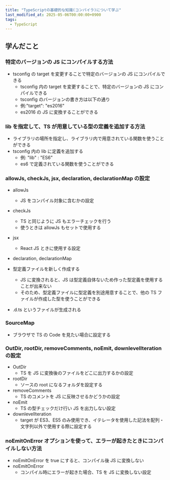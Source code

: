 ```yaml
---
title: "TypeScriptの基礎的な知識(コンパイラ)について学ぶ"
last_modified_at: 2025-05-06T00:00:00+0900
tags:
  - TypeScript
---
```


## 学んだこと

### 特定のバージョンの JS にコンパイルする方法

- tsconfig の target を変更することで特定のバージョンの JS にコンパイルできる
  - tsconfig 内の target を変更することで、特定のバージョンの JS にコンパイルできる
  - tsconfig のバージョンの書き方は以下の通り
  - 例:"target": "es2016"
  - es2016 の JS に変換することができる

### lib を指定して、TS が用意している型の定義を追加する方法

- ライブラリの場所を指定し、ライブラリ内で用意されている関数を使うことができる
- tsconfig 内の lib に定義を追加する
  - 例: "lib" : "ES6"
  - es6 で定義されている関数を使うことができる

### allowJs, checkJs, jsx, declaration, declarationMap の設定

- allowJs
  - JS をコンパイル対象に含むかの設定
- checkJs
  - TS と同じように JS もエラーチェックを行う
  - 使うときは allowJs もセットで使用する
- jsx
  - React JS ときに使用する設定
- declaration, declarationMap

- 型定義ファイルを新しく作成する
  - JS に変換されると、JS は型定義自体ないため作った型定義を使用することが出来ない
  - そのため、型定義ファイルに型定義を別途用意することで、他の TS ファイルが作成した型を使うことができる
- .d.ts というファイルが生成される

### SourceMap

- ブラウザで TS の Code を見たい場合に設定する

### OutDir, rootDir, removeComments, noEmit, downlevellteration の設定

- OutDir
  - TS を JS に変換後のファイルをどこに出力するかの設定
- rootDir
  - ソースの root になるフォルダを設定する
- removeComments
  - TS のコメントを JS に反映させるかどうかの設定
- noEmit
  - TS の型チェックだけ行い JS を出力しない設定
- downlevellteration
  - target が ES3、ES5 のみ使用でき、イテレータを使用した記法を配列・文字列以外で使用する際に設定する

### noEmitOnError オプションを使って、エラーが起きたときにコンパイルしない方法

- noEmitOnError を true にすると、コンパイル後 JS に変換しない
- noEmitOnError
  - コンパイル時にエラーが起きた場合、TS を JS に変換しない設定
